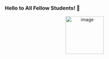 ### Hello to All Fellow Students! :wave:
<div align="center">
<img src="https://cdn-icons-png.flaticon.com/512/354/354637.png" alt="image" width="120" height="auto">
</div>
